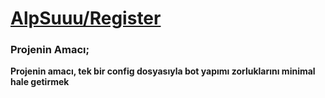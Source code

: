 # [AlpSuuu/Register](https://github.com/AlpSuuu/register/)

### Projenin Amacı;
**Projenin amacı, tek bir config dosyasıyla bot yapımı zorluklarını minimal hale getirmek**
